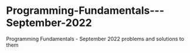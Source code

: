 # Programming-Fundamentals---September-2022
Programming Fundamentals - September 2022 problems and solutions to them
